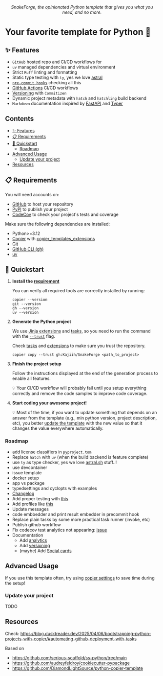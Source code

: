 <p align="center">
    <em>SnakeForge, the opinionated Python template that gives you what you need, and no more.</em>
</p>

# Your favorite template for Python 🐍

## ✨ Features

- `GitHub` hosted repo and CI/CD workflows for
- `uv` managed dependencies and virtual environment
- Strict `Ruff` linting and formatting
- Static type testing with `ty`, yes we love [astral](https://astral.sh/)
- [`pre-commit hooks`](/docs/pre-commit-hooks.md) checking all this
- [GitHub Actions](/docs/github-action.md) CI/CD workflows
- [Versioning](/docs/versioning.md) with `Commitizen`
- Dynamic project metadata with `hatch` and `hatchling` build backend
- `Markdown` documentation inspired by [FastAPI](https://fastapi.tiangolo.com/) and [Typer](https://typer.tiangolo.com/)

## Contents <!-- omit from toc -->

- [✨ Features](#-features)
- [📋 Requirements](#-requirements)
- [🚀 Quickstart](#-quickstart)
  - [Roadmap](#roadmap)
- [Advanced Usage](#advanced-usage)
  - [Update your project](#update-your-project)
- [Resources](#resources)

## 📋 Requirements

You will need accounts on:

- [GitHub](https://github.com/) to host your repository
- [PyPI](https://pypi.org/) to publish your project
- [CodeCov](https://about.codecov.io/sign-up/) to check your project's tests and coverage

Make sure the following dependencies are installed:

- Python>=3.12
- [Copier](https://copier.readthedocs.io/en/stable/) with [copier_templates_extensions](https://github.com/copier-org/copier-templates-extensions)
- [Git](https://git-scm.com/downloads)
- [GitHub CLI (gh)](https://cli.github.com/)
- [uv](https://docs.astral.sh/uv/getting-started/installation/)

## 🚀 Quickstart

1. **Install the [requirement](#-requirements)**

    You can verify all required tools are correctly installed by running:

    ```shell
    copier --version
    git --version
    gh --version
    uv --version
    ```

2. **Generate the Python project**

    We use [Jinja extensions](https://copier.readthedocs.io/en/stable/configuring/#jinja_extensions) and [tasks](https://copier.readthedocs.io/en/stable/configuring/#tasks), so you need to run the command with the [`--trust`](https://copier.readthedocs.io/en/stable/configuring/#unsafe) flag.

    Check [tasks](/copier/tasks.yaml) and [extensions](/extensions.py) to make sure you trust the repository.

    ```shell
    copier copy --trust gh:Kajiih/SnakeForge <path_to_project>
    ```

3. **Finish the project setup**

    Follow the instructions displayed at the end of the generation process to enable all features.

    💡 Your CI/CD workflow will probably fail until you setup everything correctly and remove the code samples to improve code coverage.

4. **Start coding your awesome project!**

    💡 Most of the time, if you want to update something that depends on an answer from the template (e.g., min python version, project description, etc), you better [update the template](#update-your-project) with the new value so that it changes the value everywhere automatically.

### Roadmap

- add license classifiers in `pyproject.tom`
- Replace `hatch` with `uv` (when the build backend is feature complete)
- use `ty` as type checker, yes we love [astral.sh](https://astral.sh/) stuff..!
- use devcontainer
- issue template
- docker setup
- app vs package
- typedsettings and cyclopts with examples
- [Changelog](https://keepachangelog.com/en/1.1.0/)
- Add proper testing with [this](https://github.com/KyleKing/copier-template-tester/tree/main/docs)
- Add profiles like [this](https://github.com/NLeSC/python-**template**)
- Update messages
- code embbedder and print result embedder in precommit hook
- Replace plain tasks by some more practical task runner (invoke, etc)
- Publish github workflow
- Fix codecov test analytics not appearing: [issue](https://github.com/codecov/test-results-action/issues/126)
- Documentation
  - Add [analytics](https://squidfunk.github.io/mkdocs-material/setup/setting-up-site-analytics/)
  - Add [versioning](https://squidfunk.github.io/mkdocs-material/setup/setting-up-versioning/)
  - (maybe) Add [Social cards](https://squidfunk.github.io/mkdocs-material/setup/setting-up-social-cards/)

## Advanced Usage

If you use this template often, try using [copier settings](https://copier.readthedocs.io/en/stable/settings/) to save time during the setup!

### Update your project

TODO

## Resources

Check: <https://blog.dusktreader.dev/2025/04/06/bootstrapping-python-projects-with-copier/#automating-github-deployment-with-tasks>

Based on

- <https://github.com/serious-scaffold/ss-python/tree/main>
- <https://github.com/audreyfeldroy/cookiecutter-pypackage>
- <https://github.com/DiamondLightSource/python-copier-template>
